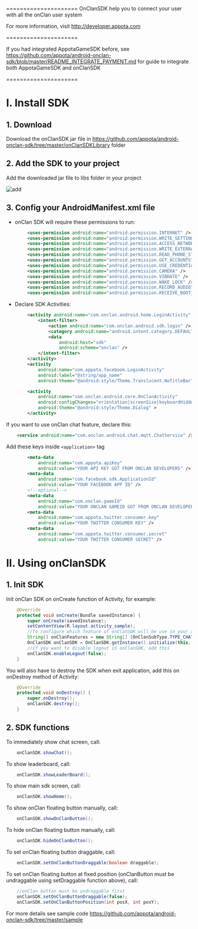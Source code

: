 =====================
OnClanSDK help you to connect your user with all the onClan user system

For more information, visit http://developer.appota.com

=====================

If you had integrated AppotaGameSDK before, see https://github.com/appota/android-onclan-sdk/blob/master/README_INTEGRATE_PAYMENT.md for guide to integrate both AppotaGameSDK and onClanSDK

=====================

# I. Install SDK

## 1. Download

Download the onClanSDK jar file in https://github.com/appota/android-onclan-sdk/tree/master/onClanSDKLibrary folder

## 2. Add the SDK to your project

Add the downloaded jar file to libs folder in your project

![add](https://github.com/appota/android-onclan-sdk/blob/master/docs/import2.png)

## 3. Config your AndroidManifest.xml file

- onClan SDK will require these permissions to run:

``` xml
        <uses-permission android:name="android.permission.INTERNET" />
        <uses-permission android:name="android.permission.WRITE_SETTINGS" />
        <uses-permission android:name="android.permission.ACCESS_NETWORK_STATE" />
        <uses-permission android:name="android.permission.WRITE_EXTERNAL_STORAGE" />
        <uses-permission android:name="android.permission.READ_PHONE_STATE" />
        <uses-permission android:name="android.permission.GET_ACCOUNTS" />
        <uses-permission android:name="android.permission.USE_CREDENTIALS" />
        <uses-permission android:name="android.permission.CAMERA" />
        <uses-permission android:name="android.permission.VIBRATE" />
        <uses-permission android:name="android.permission.WAKE_LOCK" />
        <uses-permission android:name="android.permission.RECORD_AUDIO" />
        <uses-permission android:name="android.permission.RECEIVE_BOOT_COMPLETED" />
```
- Declare SDK Activities:

``` xml
        <activity android:name="com.onclan.android.home.LoginActivity" >
            <intent-filter>
                <action android:name="com.onclan.android.sdk.login" />
                <category android:name="android.intent.category.DEFAULT" />
                <data
                    android:host="sdk"
                    android:scheme="onclan" />
            </intent-filter>
        </activity>
        <activity
            android:name="com.appota.facebook.LoginActivity"
            android:label="@string/app_name"
            android:theme="@android:style/Theme.Translucent.NoTitleBar" />

        <activity
            android:name="com.onclan.android.core.OnClanActivity"
            android:configChanges="orientation|screenSize|keyboardHidden"
            android:theme="@android:style/Theme.Dialog" >
        </activity>
```        
If you want to use onClan chat feature, declare this:
``` xml
    <service android:name="com.onclan.android.chat.mqtt.ChatService" />
```
Add these keys inside ```<application>``` tag
``` xml
        <meta-data
            android:name="com.appota.apiKey"
            android:value="YOUR API KEY GOT FROM ONCLAN DEVELOPERS" />
        <meta-data
            android:name="com.facebook.sdk.ApplicationId"
            android:value="YOUR FACEBOOK APP ID" />
        <!--optional-->
        <meta-data
            android:name="com.onclan.gameId"
            android:value="YOUR ONCLAN GAMEID GOT FROM ONCLAN DEVELOPERS" />
        <meta-data
            android:name="com.appota.twitter.consumer.key"
            android:value="YOUR TWITTER CONSUMER KEY" />
        <meta-data
            android:name="com.appota.twitter.consumer.secret"
            android:value="YOUR TWITTER CONSUMER SECRET" />
```

# II. Using onClanSDK
## 1. Init SDK
Init onClan SDK on onCreate function of Activity, for example:
``` java
    @Override
	protected void onCreate(Bundle savedInstance) {
		super.onCreate(savedInstance);
		setContentView(R.layout.activity_sample);
		//To configure which feature of onClanSDK will be use in your app, game. Currenty the SDK support 2 feature to configure: Chat and Leaderboard
		String[] onClanFeatures = new String[] {OnClanSubType.TYPE_CHAT, OnClanSubType.TYPE_LEADERBOARD};
		OnClanSDK onClanSDK = OnClanSDK.getInstance().initialize(this, onClanFeatures);
		//if you want to disable logout in onClanSDK, add this
		onClanSDK.enableLogout(false);
	}
```
You will also have to destroy the SDK when exit application, add this on onDestroy method of Activity:
``` java
	@Override
	protected void onDestroy() {
		super.onDestroy();
		onClanSDK.destroy();
	}
```
## 2. SDK functions

To immediately show chat screen, call:
``` java
	onClanSDK.showChat();
```	
To show leaderboard, call:
``` java
	onClanSDK.showLeaderBoard();
```	
To show main sdk screen, call:
``` java
	onClanSDK.showHome();
```

To show onClan floating button manually, call:
``` java
	onClanSDK.showOnClanButton();
```

To hide onClan floating button manually, call:
``` java
	onClanSDK.hideOnClanButton();
```

To set onClan floating button draggable, call:
``` java
	onClanSDK.setOnClanButtonDraggable(boolean draggable);
```

To set onClan floating button at fixed position (onClanButton must be undraggable using setDraggable function above), call:
``` java
	//onClan button must be undraggable first
	onClanSDK.setOnClanButtonDraggable(false);
	onClanSDK.setOnClanButtonPosition(int posX, int posY);
```

For more details see sample code
	https://github.com/appota/android-onclan-sdk/tree/master/sample

